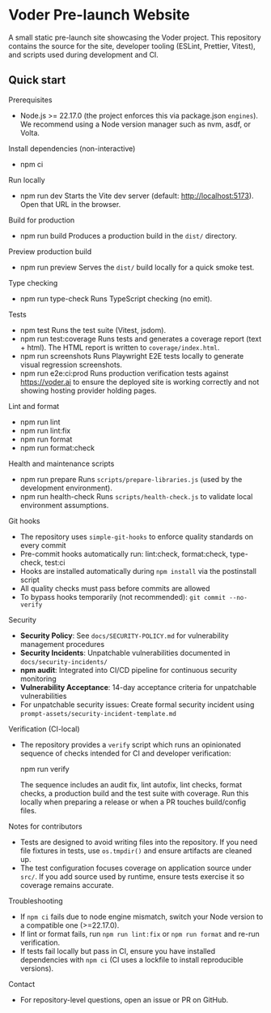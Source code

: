 # Voder Pre-launch Website

A small static pre-launch site showcasing the Voder project. This repository contains the source for the site, developer tooling (ESLint, Prettier, Vitest), and scripts used during development and CI.

## Quick start

Prerequisites

- Node.js >= 22.17.0 (the project enforces this via package.json `engines`). We recommend using a Node version manager such as nvm, asdf, or Volta.

Install dependencies (non-interactive)

- npm ci

Run locally

- npm run dev
  Starts the Vite dev server (default: <http://localhost:5173>). Open that URL in the browser.

Build for production

- npm run build
  Produces a production build in the `dist/` directory.

Preview production build

- npm run preview
  Serves the `dist/` build locally for a quick smoke test.

Type checking

- npm run type-check
  Runs TypeScript checking (no emit).

Tests

- npm test
  Runs the test suite (Vitest, jsdom).
- npm run test:coverage
  Runs tests and generates a coverage report (text + html). The HTML report is written to `coverage/index.html`.
- npm run screenshots
  Runs Playwright E2E tests locally to generate visual regression screenshots.
- npm run e2e:ci:prod
  Runs production verification tests against <https://voder.ai> to ensure the deployed site is working correctly and not showing hosting provider holding pages.

Lint and format

- npm run lint
- npm run lint:fix
- npm run format
- npm run format:check

Health and maintenance scripts

- npm run prepare
  Runs `scripts/prepare-libraries.js` (used by the development environment).
- npm run health-check
  Runs `scripts/health-check.js` to validate local environment assumptions.

Git hooks

- The repository uses `simple-git-hooks` to enforce quality standards on every commit
- Pre-commit hooks automatically run: lint:check, format:check, type-check, test:ci
- Hooks are installed automatically during `npm install` via the postinstall script
- All quality checks must pass before commits are allowed
- To bypass hooks temporarily (not recommended): `git commit --no-verify`

Security

- **Security Policy**: See `docs/SECURITY-POLICY.md` for vulnerability management procedures
- **Security Incidents**: Unpatchable vulnerabilities documented in `docs/security-incidents/`
- **npm audit**: Integrated into CI/CD pipeline for continuous security monitoring
- **Vulnerability Acceptance**: 14-day acceptance criteria for unpatchable vulnerabilities
- For unpatchable security issues: Create formal security incident using `prompt-assets/security-incident-template.md`

Verification (CI-local)

- The repository provides a `verify` script which runs an opinionated sequence of checks intended for CI and developer verification:

  npm run verify

  The sequence includes an audit fix, lint autofix, lint checks, format checks, a production build and the test suite with coverage. Run this locally when preparing a release or when a PR touches build/config files.

Notes for contributors

- Tests are designed to avoid writing files into the repository. If you need file fixtures in tests, use `os.tmpdir()` and ensure artifacts are cleaned up.
- The test configuration focuses coverage on application source under `src/`. If you add source used by runtime, ensure tests exercise it so coverage remains accurate.

Troubleshooting

- If `npm ci` fails due to node engine mismatch, switch your Node version to a compatible one (>=22.17.0).
- If lint or format fails, run `npm run lint:fix` or `npm run format` and re-run verification.
- If tests fail locally but pass in CI, ensure you have installed dependencies with `npm ci` (CI uses a lockfile to install reproducible versions).

Contact

- For repository-level questions, open an issue or PR on GitHub.
